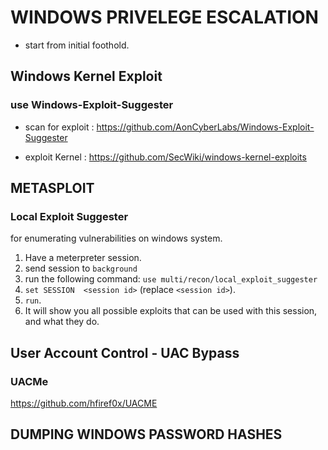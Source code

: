 # WINDOWS PRIVELEGE ESCALATION

- start from initial foothold.

## Windows Kernel Exploit

### use Windows-Exploit-Suggester

- scan for exploit :
    https://github.com/AonCyberLabs/Windows-Exploit-Suggester

- exploit Kernel :
    https://github.com/SecWiki/windows-kernel-exploits

## METASPLOIT
### Local Exploit Suggester
for enumerating vulnerabilities on windows system.
1. Have a meterpreter session.
2. send session to `background`
3. run the following command:  `use multi/recon/local_exploit_suggester`
4. `set SESSION  <session id>` (replace `<session id>`).
5. `run`.
6. It will show you all possible exploits that can be used with this session, and what they do.

## User Account Control - UAC Bypass

### UACMe

https://github.com/hfiref0x/UACME


## DUMPING WINDOWS PASSWORD HASHES